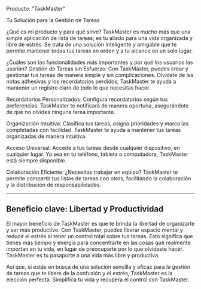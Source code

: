 Producto: "TaskMaster" 

Tu Solución para la Gestión de Tareas

¿Qué es mi producto y para qué sirve?
TaskMaster es mucho más que una simple aplicación de lista de tareas; es tu aliado para una vida organizada y libre de estrés. Se trata de una solución inteligente y amigable que te permite mantener todas tus tareas en orden y a tu alcance en un solo lugar.

¿Cuáles son las funcionalidades más importantes y por qué los usuarios las usarían?
Gestión de Tareas sin Esfuerzo: Con TaskMaster, puedes crear y gestionar tus tareas de manera simple y sin complicaciones. Olvídate de las notas adhesivas y los recordatorios perdidos; TaskMaster te ayuda a mantener un registro claro de todo lo que necesitas hacer.

Recordatorios Personalizados: Configura recordatorios según tus preferencias. TaskMaster te notificará de manera oportuna, asegurándote de que no olvides ninguna tarea importante.

Organización Intuitiva: Clasifica tus tareas, asigna prioridades y marca las completadas con facilidad. TaskMaster te ayuda a mantener tus tareas organizadas de manera intuitiva.

Acceso Universal: Accede a tus tareas desde cualquier dispositivo, en cualquier lugar. Ya sea en tu teléfono, tableta o computadora, TaskMaster está siempre disponible.

Colaboración Eficiente: ¿Necesitas trabajar en equipo? TaskMaster te permite compartir tus listas de tareas con otros, facilitando la colaboración y la distribución de responsabilidades.

----------------------------------------------------
Beneficio clave: Libertad y Productividad
------------------------------------------------------
El mayor beneficio de TaskMaster es que te brinda la libertad de organizarte y ser más productivo. Con TaskMaster, puedes liberar espacio mental y reducir el estrés al tener un control total sobre tus tareas. Esto significa que tienes más tiempo y energía para concentrarte en las cosas que realmente importan en tu vida, en lugar de preocuparte por lo que olvidaste hacer. TaskMaster es tu pasaporte a una vida más libre y productiva.

Así que, si estás en busca de una solución sencilla y eficaz para la gestión de tareas que te libere de la confusión y el estrés, TaskMaster es la elección perfecta. Simplifica tu vida y recupera el control con TaskMaster.

